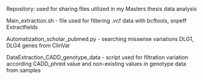 Repository: used for sharing files utilized in my Masters thesis data analysis



Main_extraction.sh - file used for filtering .vcf data with bcftools, snpeff Extractfields

Automatization_scholar_pubmed.py - searching missense variations DLG1, DLG4 genes from ClinVar

DataExtraction_CADD_genotype_data - script used for filtration variation according CADD_phred value and non-existing values in genotype data from samples
